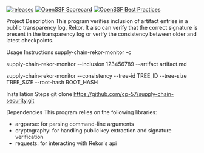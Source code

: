 [![releases](https://github.com/cp-57/supply-chain-security/actions/workflows/cd.yaml/badge.svg)](https://github.com/cp-57/supply-chain-security/actions) [![OpenSSF Scorecard](https://api.scorecard.dev/projects/github.com/cp-57/supply-chain-security/badge)](https://scorecard.dev/viewer/?uri=github.com/cp-57/supply-chain-security) [![OpenSSF Best Practices](https://www.bestpractices.dev/projects/9794/badge)](https://www.bestpractices.dev/projects/9794)

Project Description
This program verifies inclusion of artifact entries in a public transparency log, Rekor. 
It also can verify that the correct signature is present in the transparency log or verify the consistency 
between older and latest checkpoints. 


Usage Instructions
supply-chain-rekor-monitor -c

supply-chain-rekor-monitor --inclusion 123456789 --artifact artifact.md

supply-chain-rekor-monitor --consistency --tree-id TREE_ID --tree-size TREE_SIZE --root-hash ROOT_HASH

Installation Steps
git clone https://github.com/cp-57/supply-chain-security.git

Dependencies
This program relies on the following libraries:
- argparse: for parsing command-line arguments
- cryptography: for handling public key extraction and signature verification
- requests: for interacting with Rekor's api
